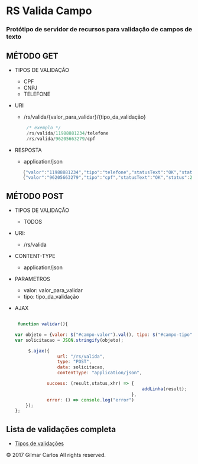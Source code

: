 # RS Valida Campo
### Protótipo de servidor de recursos para validação de campos de texto

## MÉTODO GET

* TIPOS DE VALIDAÇÃO
  - CPF
  - CNPJ
  - TELEFONE

* URI
  - /rs/valida/{valor_para_validar}/{tipo_da_validação}

    ```java
     /* exemplo */
     /rs/valida/11988881234/telefone
     /rs/valida/96205663279/cpf

    ```
* RESPOSTA
  - application/json
 
  ```java
     {"valor":"11988881234","tipo":"telefone","statusText":"OK","status":200}
     {"valor":"96205663279","tipo":"cpf","statusText":"OK","status":200}
  ```

## MÉTODO POST

* TIPOS DE VALIDAÇÃO
  - TODOS

* URI:
  - /rs/valida
  
* CONTENT-TYPE 
  - application/json
  
* PARAMETROS 
  -  valor: valor_para_validar 
  - tipo: tipo_da_validação 
  
* AJAX

    ```javascript

     function validar(){

    var objeto = {valor: $("#campo-valor").val(), tipo: $("#campo-tipo").val()};
    var solicitacao = JSON.stringify(objeto);

         $.ajax({
                    url: "/rs/valida",
                    type: "POST", 
                    data: solicitacao,
                    contentType: "application/json",

                success: (result,status,xhr) => {
                                                    addLinha(result);
                                                }, 
                error: () => console.log("error")
        });
    };

    ```

## Lista de validações completa

* [Tipos de validações](https://github.com/gilmardeveloper/java-validator-safeguard/blob/master/README.md#lista-de-validações) 

© 2017 Gilmar Carlos All rights reserved.
